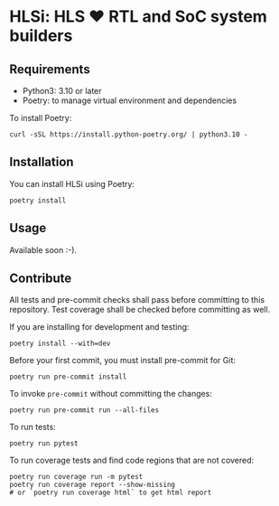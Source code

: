 HLSi: HLS ❤️ RTL and SoC system builders
=======================================

Requirements
------------

- Python3: 3.10 or later
- Poetry: to manage virtual environment and dependencies

To install Poetry:

```
curl -sSL https://install.python-poetry.org/ | python3.10 -
```


Installation
------------

You can install HLSi using Poetry:

```
poetry install
```

Usage
-----

Available soon :-).


Contribute
----------

All tests and pre-commit checks shall pass before committing to this repository.  Test coverage shall be checked before committing as well.

If you are installing for development and testing:

```
poetry install --with=dev
```

Before your first commit, you must install pre-commit for Git:

```
poetry run pre-commit install
```

To invoke `pre-commit` without committing the changes:

```
poetry run pre-commit run --all-files
```

To run tests:

```
poetry run pytest
```

To run coverage tests and find code regions that are not covered:

```
poetry run coverage run -m pytest
poetry run coverage report --show-missing
# or `poetry run coverage html` to get html report
```
